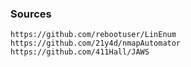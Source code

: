 ### Sources

```
https://github.com/rebootuser/LinEnum
https://github.com/21y4d/nmapAutomator
https://github.com/411Hall/JAWS
```


